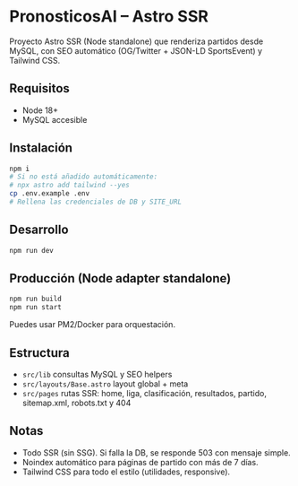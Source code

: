 # PronosticosAI – Astro SSR

Proyecto Astro SSR (Node standalone) que renderiza partidos desde MySQL, con SEO automático (OG/Twitter + JSON-LD SportsEvent) y Tailwind CSS.

## Requisitos
- Node 18+
- MySQL accesible

## Instalación
```bash
npm i
# Si no está añadido automáticamente:
# npx astro add tailwind --yes
cp .env.example .env
# Rellena las credenciales de DB y SITE_URL
```

## Desarrollo
```bash
npm run dev
```

## Producción (Node adapter standalone)
```bash
npm run build
npm run start
```
Puedes usar PM2/Docker para orquestación.

## Estructura
- `src/lib` consultas MySQL y SEO helpers
- `src/layouts/Base.astro` layout global + meta
- `src/pages` rutas SSR: home, liga, clasificación, resultados, partido, sitemap.xml, robots.txt y 404

## Notas
- Todo SSR (sin SSG). Si falla la DB, se responde 503 con mensaje simple.
- Noindex automático para páginas de partido con más de 7 días.
- Tailwind CSS para todo el estilo (utilidades, responsive). 